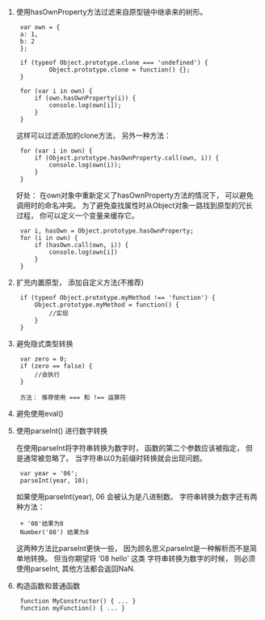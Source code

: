 1. 使用hasOwnProperty方法过滤来自原型链中继承来的树形。

    	var own = {
        a: 1,
        b: 2
    	};
    
    	if (typeof Object.prototype.clone === 'undefined') {
        		Object.prototype.clone = function() {};
    	}
    
    	for (var i in own) {
        	if (own.hasOwnProperty(i)) {
            	console.log(own[i]);
        	}
    	}
   
	这样可以过滤添加的clone方法， 另外一种方法：
	
    	for (var i in own) {
        	if (Object.prototype.hasOwnProperty.call(own, i)) {
           		console.log(own(i));
        	}
    	}

	好处： 在own对象中重新定义了hasOwnProperty方法的情况下， 可以避免调用时的命名冲突。
	为了避免查找属性时从Object对象一路找到原型的冗长过程， 你可以定义一个变量来缓存它。

    	var i, hasOwn = Object.prototype.hasOwnProperty;
    	for (i in own) {
        	if (hasOwn.call(own, i)) {
            	console.log(own[i])
        	}
   		}

2. 扩充内置原型， 添加自定义方法(不推荐) 

		if (typeof Object.prototype.myMethod !== 'function') {
			Object.prototype.myMethod = function() {
		    	//实现
			}
		}

3. 避免隐式类型转换

    	var zero = 0;
    	if (zero == false) {
        	//会执行
    	}

		方法： 推荐使用 === 和 !== 运算符

4. 避免使用eval()

5. 使用parseInt() 进行数字转换

	在使用parseInt将字符串转换为数字时， 函数的第二个参数应该被指定， 但是通常被忽略了。
	当字符串以0为前缀时转换就会出现问题。

    	var year = '06';
    	parseInt(year, 10);

	如果使用parseInt(year), 06 会被认为是八进制数。
	字符串转换为数字还有两种方法：

    	+ '08'结果为8
    	Number('08') 结果为8

	这两种方法比parseInt更快一些， 因为顾名思义parseInt是一种解析而不是简单地转换。 但当你期望将 '08 hello' 这类	字符串转换为数字的时候， 则必须使用parseInt, 其他方法都会返回NaN.

6. 构造函数和普通函数
    
    	function MyConstructor() { ... }
    	function myFunction() { ... }
